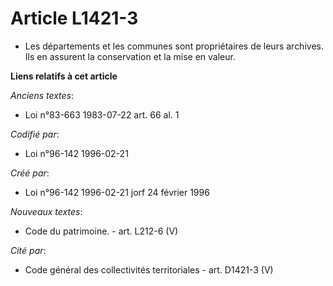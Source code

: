 # Article L1421-3

- Les départements et les communes sont propriétaires de leurs archives. Ils en assurent la conservation et la mise en
valeur.

**Liens relatifs à cet article**

_Anciens textes_:

  - Loi n°83-663 1983-07-22 art. 66 al. 1

_Codifié par_:

  - Loi n°96-142 1996-02-21

_Créé par_:

  - Loi n°96-142 1996-02-21 jorf 24 février 1996

_Nouveaux textes_:

  - Code du patrimoine. - art. L212-6 (V)

_Cité par_:

  - Code général des collectivités territoriales - art. D1421-3 (V)
